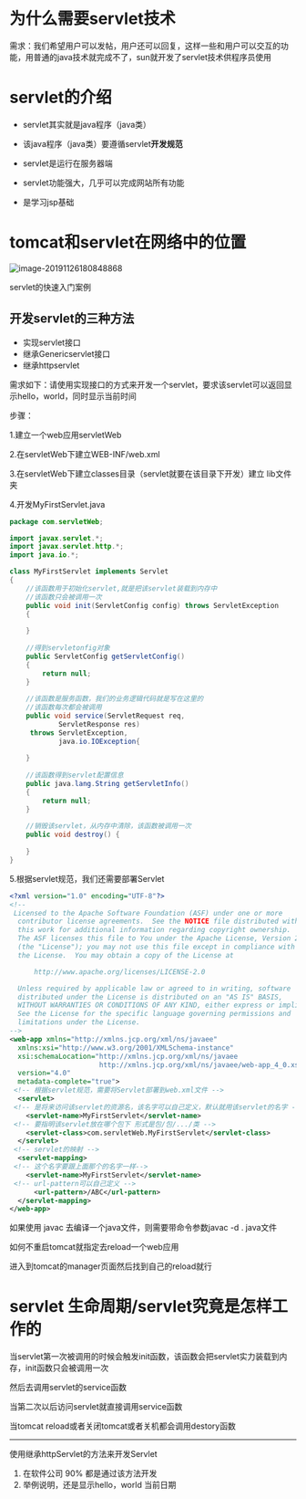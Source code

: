 # 为什么需要servlet技术

需求：我们希望用户可以发帖，用户还可以回复，这样一些和用户可以交互的功能，用普通的java技术就完成不了，sun就开发了servlet技术供程序员使用

# servlet的介绍

+ servlet其实就是java程序（java类）
+ 该java程序（java类）要遵循servlet**开发规范**
+ servlet是运行在服务器端
+ servlet功能强大，几乎可以完成网站所有功能

+ 是学习jsp基础

# tomcat和servlet在网络中的位置

![image-20191126180848868](C:\Users\Yankfu\AppData\Roaming\Typora\typora-user-images\image-20191126180848868.png)

servlet的快速入门案例

## 开发servlet的三种方法

+ 实现servlet接口
+ 继承Genericservlet接口
+ 继承httpservlet

需求如下：请使用实现接口的方式来开发一个servlet，要求该servlet可以返回显示hello，world，同时显示当前时间



步骤：

1.建立一个web应用servletWeb

2.在servletWeb下建立WEB-INF/web.xml

3.在servletWeb下建立classes目录（servlet就要在该目录下开发）建立 lib文件夹

4.开发MyFirstServlet.java

```java
package com.servletWeb;

import javax.servlet.*;
import javax.servlet.http.*;
import java.io.*;

class MyFirstServlet implements Servlet
{
	//该函数用于初始化servlet,就是把该servlet装载到内存中
	//该函数只会被调用一次
	public void init(ServletConfig config) throws ServletException
	{
		
	}
	
	//得到servletonfig对象
	public ServletConfig getServletConfig()
	{
		return null;
	}
	
	//该函数是服务函数，我们的业务逻辑代码就是写在这里的
	//该函数每次都会被调用
	public void service(ServletRequest req,
            ServletResponse res)
     throws ServletException,
            java.io.IOException{
		
	}
	
	//该函数得到servlet配置信息
	public java.lang.String getServletInfo()
	{
		return null;
	}
	
	//销毁该servlet，从内存中清除，该函数被调用一次
	public void destroy() {
		
	}
}
```

5.根据servlet规范，我们还需要部署Servlet



```xml
<?xml version="1.0" encoding="UTF-8"?>
<!--
 Licensed to the Apache Software Foundation (ASF) under one or more
  contributor license agreements.  See the NOTICE file distributed with
  this work for additional information regarding copyright ownership.
  The ASF licenses this file to You under the Apache License, Version 2.0
  (the "License"); you may not use this file except in compliance with
  the License.  You may obtain a copy of the License at

      http://www.apache.org/licenses/LICENSE-2.0

  Unless required by applicable law or agreed to in writing, software
  distributed under the License is distributed on an "AS IS" BASIS,
  WITHOUT WARRANTIES OR CONDITIONS OF ANY KIND, either express or implied.
  See the License for the specific language governing permissions and
  limitations under the License.
-->
<web-app xmlns="http://xmlns.jcp.org/xml/ns/javaee"
  xmlns:xsi="http://www.w3.org/2001/XMLSchema-instance"
  xsi:schemaLocation="http://xmlns.jcp.org/xml/ns/javaee
                      http://xmlns.jcp.org/xml/ns/javaee/web-app_4_0.xsd"
  version="4.0"
  metadata-complete="true">
 <!-- 根据servlet规范，需要将Servlet部署到web.xml文件 -->
  <servlet>
 <!-- 是将来访问该servlet的资源名，该名字可以自己定义，默认就用该servlet的名字 -->
    <servlet-name>MyFirstServlet</servlet-name>
 <!-- 要指明该servlet放在哪个包下 形式是包/包/.../类 -->
    <servlet-class>com.servletWeb.MyFirstServlet</servlet-class>
  </servlet>
 <!-- servlet的映射 -->
  <servlet-mapping>
 <!-- 这个名字要跟上面那个的名字一样-->
    <servlet-name>MyFirstServlet</servlet-name>
 <!-- url-pattern可以自己定义 -->
      <url-pattern>/ABC</url-pattern>
  </servlet-mapping>
</web-app>

```





如果使用 javac 去编译一个java文件，则需要带命令参数javac -d . java文件

如何不重启tomcat就指定去reload一个web应用

进入到tomcat的manager页面然后找到自己的reload就行





# servlet 生命周期/servlet究竟是怎样工作的



当servlet第一次被调用的时候会触发init函数，该函数会把servlet实力装载到内存，init函数只会被调用一次

然后去调用servlet的service函数

当第二次以后访问servlet就直接调用service函数

当tomcat reload或者关闭tomcat或者关机都会调用destory函数

-----

使用继承httpServlet的方法来开发Servlet

1. 在软件公司 90% 都是通过该方法开发
2. 举例说明，还是显示hello，world 当前日期